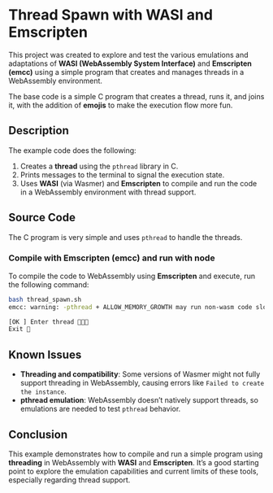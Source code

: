 # Thread Spawn with WASI and Emscripten

This project was created to explore and test the various emulations and adaptations of **WASI (WebAssembly System Interface)** and **Emscripten (emcc)** using a simple program that creates and manages threads in a WebAssembly environment.

The base code is a simple C program that creates a thread, runs it, and joins it, with the addition of **emojis** to make the execution flow more fun.

## Description

The example code does the following:

1. Creates a **thread** using the `pthread` library in C.
2. Prints messages to the terminal to signal the execution state.
3. Uses **WASI** (via Wasmer) and **Emscripten** to compile and run the code in a WebAssembly environment with thread support.

## Source Code

The C program is very simple and uses `pthread` to handle the threads. 


### Compile with Emscripten (emcc) and run with node

To compile the code to WebAssembly using **Emscripten** and execute, run the following command:

```bash
bash thread_spawn.sh
emcc: warning: -pthread + ALLOW_MEMORY_GROWTH may run non-wasm code slowly, see https://github.com/WebAssembly/design/issues/1271 [-Wpthreads-mem-growth]

[OK ] Enter thread 🧵👨‍💻
Exit 👋
```


## Known Issues

* **Threading and compatibility**: Some versions of Wasmer might not fully support threading in WebAssembly, causing errors like `Failed to create the instance`.
* **pthread emulation**: WebAssembly doesn’t natively support threads, so emulations are needed to test `pthread` behavior.

## Conclusion

This example demonstrates how to compile and run a simple program using **threading** in WebAssembly with **WASI** and **Emscripten**. It’s a good starting point to explore the emulation capabilities and current limits of these tools, especially regarding thread support.

